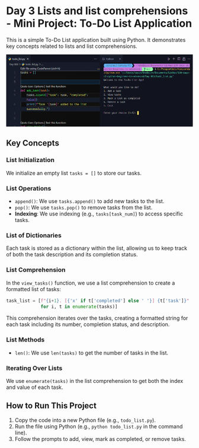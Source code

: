 # Day 3 Lists and list comprehensions - Mini Project: To-Do List Application

This is a simple To-Do List application built using Python. It demonstrates key concepts related to lists and list comprehensions.

![To Do List](/Day%20003/todo.png)

## Key Concepts

### List Initialization

We initialize an empty list `tasks = []` to store our tasks.

### List Operations

- `append()`: We use `tasks.append()` to add new tasks to the list.
- `pop()`: We use `tasks.pop()` to remove tasks from the list.
- **Indexing**: We use indexing (e.g., `tasks[task_num]`) to access specific tasks.

### List of Dictionaries

Each task is stored as a dictionary within the list, allowing us to keep track of both the task description and its completion status.

### List Comprehension

In the `view_tasks()` function, we use a list comprehension to create a formatted list of tasks:

```python
task_list = [f"{i+1}. [{'x' if t['completed'] else ' '}] {t['task']}" 
             for i, t in enumerate(tasks)]
```

This comprehension iterates over the tasks, creating a formatted string for each task including its number, completion status, and description.

### List Methods

- `len()`: We use `len(tasks)` to get the number of tasks in the list.

### Iterating Over Lists

We use `enumerate(tasks)` in the list comprehension to get both the index and value of each task.

## How to Run This Project

1. Copy the code into a new Python file (e.g., `todo_list.py`).
2. Run the file using Python (e.g., `python todo_list.py` in the command line).
3. Follow the prompts to add, view, mark as completed, or remove tasks.
